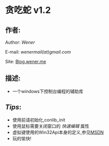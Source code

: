 贪吃蛇 v1.2
===========

## 作者:
Author: *Wener*

E-mail: *wenermail(at)gmail.com*

Site: [Blog.wener.me](http://blog.wener.me)

## 描述:
* 一个windows下控制台编程的辅助库

## *Tips*:
* 使用前请初始化,conlib_init
* 使用鼠标需要关闭窗口的 _快速编辑_ 属性
* 虚拟键使用的Win32Api本身的定义,参见[MSDN](http://msdn.microsoft.com/en-us/library/windows/desktop/dd375731(v=vs.85).aspx)
* 玩的愉快!


